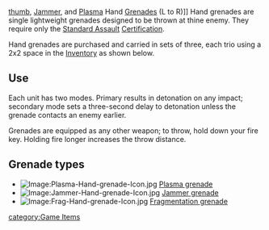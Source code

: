 [thumb](image:Hand-grenades.jpg),
[Jammer](Jammer_Grenade.md), and
[Plasma](Plasma_grenade.md) Hand [Grenades](../items/Grenade.md)
(L to R)\]\] Hand grenades are single lightweight grenades designed to
be thrown at thine enemy. They require only the [Standard
Assault](../certifications/Standard_Assault.md)
[Certification](../certifications/Certification.md).

Hand grenades are purchased and carried in sets of three, each trio
using a 2x2 space in the [Inventory](../terminology/Inventory.md) as shown
below.

## Use

Each unit has two modes. Primary results in detonation on any impact;
secondary mode sets a three-second delay to detonation unless the
grenade contacts an enemy earlier.

Grenades are equipped as any other weapon; to throw, hold down your fire
key. Holding fire longer increases the throw distance.

## Grenade types

- ![Image:Plasma-Hand-grenade-Icon.jpg](Plasma-Hand-grenade-Icon.jpg "fig:Image:Plasma-Hand-grenade-Icon.jpg")
  [Plasma grenade](Plasma_grenade.md)
- ![Image:Jammer-Hand-grenade-Icon.jpg](Jammer-Hand-grenade-Icon.jpg "fig:Image:Jammer-Hand-grenade-Icon.jpg")
  [Jammer grenade](Jammer_Grenade.md)
- ![Image:Frag-Hand-grenade-Icon.jpg](Frag-Hand-grenade-Icon.jpg "fig:Image:Frag-Hand-grenade-Icon.jpg")
  [Fragmentation grenade](Fragmentation_grenade.md)

[category:Game Items](category:Game_Items.md)
